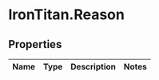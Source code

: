 # IronTitan.Reason

## Properties
Name | Type | Description | Notes
------------ | ------------- | ------------- | -------------


